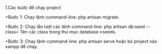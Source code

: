 1.Các bước để chạy project

+Bước 1:
Chạy lệnh command-line: php artisan migrate.

+Bước 2:
Chạy lần lượt các lệnh command-line: php artisan db:seed --class= Tên các class trong thư mục database->seeds.

+Bước 3:
Chạy lệnh command-line: php artisan serve hoặc bỏ project vào xampp để chạy.
